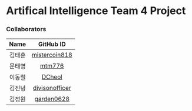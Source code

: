 # Artifical Intelligence Team 4 Project

### Collaborators

|  Name  |                     GitHub ID                     |
| :----: | :-----------------------------------------------: |
| 김태훈 | [mistercoin818](https://github.com/mistercoin818) |
| 문태명 | [mtm776](https://github.com/mtm776)        |
| 이동철 | [DCheol](https://github.com/DCheol)        |
| 김진녕 | [divisonofficer](https://github.com/divisonofficer) |
| 김정원 | [garden0628](https://github.com/garden0628) |
